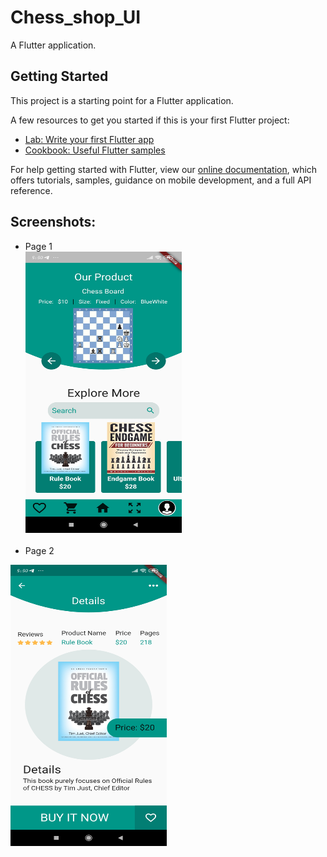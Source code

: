 # Chess_shop_UI

A Flutter application.

## Getting Started

This project is a starting point for a Flutter application.

A few resources to get you started if this is your first Flutter project:

- [Lab: Write your first Flutter app](https://flutter.dev/docs/get-started/codelab)
- [Cookbook: Useful Flutter samples](https://flutter.dev/docs/cookbook)

For help getting started with Flutter, view our
[online documentation](https://flutter.dev/docs), which offers tutorials,
samples, guidance on mobile development, and a full API reference.

## Screenshots: 
- Page 1 <br>
<img src="https://raw.githubusercontent.com/VaniIndrali/challenge_ui_shop/master/images/for%20github/ss.jpg" width="250" height="450" > <br><br>
- Page 2 <br>
<img src="https://raw.githubusercontent.com/VaniIndrali/challenge_ui_shop/master/images/for%20github/ss1.jpg" width="250" height="450" > 




